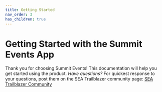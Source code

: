 ```yaml
---
title: Getting Started
nav_order: 3
has_children: true
---
```

# Getting Started with the Summit Events App

Thank you for choosing Summit Events!  This documentation will help you get started using the product.
_Have questions?_ For quickest response to your questions, post them on the SEA Trailblazer community page:  [SEA Trailblazer Community]([https://www.google.com](https://trailhead.salesforce.com/trailblazer-community/groups/0F94S000000kHi2SAE?tab=discussion&sort=LAST_MODIFIED_DATE_DESC)https://trailhead.salesforce.com/trailblazer-community/groups/0F94S000000kHi2SAE?tab=discussion&sort=LAST_MODIFIED_DATE_DESC)
